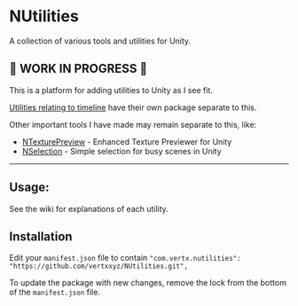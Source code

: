 # NUtilities
A collection of various tools and utilities for Unity.

## 🚨 WORK IN PROGRESS 🚨
This is a platform for adding utilities to Unity as I see fit.

[Utilities relating to timeline](https://github.com/vertxxyz/NTimeline) have their own package separate to this.

Other important tools I have made may remain separate to this, like:
- [NTexturePreview](https://github.com/vertxxyz/NTexturePreview) - Enhanced Texture Previewer for Unity
- [NSelection](https://github.com/vertxxyz/NSelection) - Simple selection for busy scenes in Unity

----
## Usage:
See the wiki for explanations of each utility.

## Installation
Edit your `manifest.json` file to contain `"com.vertx.nutilities": "https://github.com/vertxxyz/NUtilities.git",`

To update the package with new changes, remove the lock from the bottom of the `manifest.json` file.
